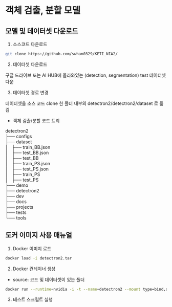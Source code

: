 # 객체 검출, 분할 모델

## 모델 및 데이터셋 다운로드

1. 소스코드 다운로드

```bash
git clone https://github.com/swhan0329/KETI_NIA2/
```

2. 데이터셋 다운로드

구글 드라이브 또는 AI HUB에 올라와있는 (detection, segmentation) test 데이터셋 다운

3. 데이터셋 경로 변경

데이터셋을 소스 코드 clone 한 폴더 내부의 detectron2/detectron2/dataset 로 옮김

* 객체 검출/분할 코드 트리

detectron2  
├── configs  
├── dataset  
│   ├── train_BB.json  
│   ├── test_BB.json  
│   ├── test_BB  
│   ├── train_PS.json  
│   ├── test_PS.json  
│   ├── train_PS  
│   ├── test_PS  
├── demo  
├── detectron2  
├── dev  
├── docs  
├── projects  
├── tests  
└── tools  

## 도커 이미지 사용 매뉴얼

1. Docker 이미지 로드

```bash
docker load -i detectron2.tar
```

2. Docker 컨테이너 생성

* source: 코드 및 데이터셋이 있는 폴더

```bash
docker run --runtime=nvidia -i -t --name=detectron2 --mount type=bind,source=/home/super/Desktop/yh/detectron,target=/home/appuser detectron2
```

3. 테스트 스크립트 실행

```bash
```
